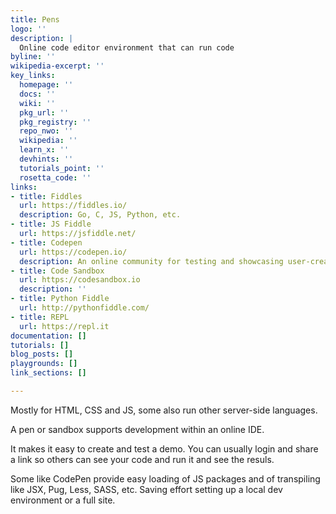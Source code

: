 ```yaml
---
title: Pens
logo: ''
description: |
  Online code editor environment that can run code
byline: ''
wikipedia-excerpt: ''
key_links:
  homepage: ''
  docs: ''
  wiki: ''
  pkg_url: ''
  pkg_registry: ''
  repo_nwo: ''
  wikipedia: ''
  learn_x: ''
  devhints: ''
  tutorials_point: ''
  rosetta_code: ''
links:
- title: Fiddles
  url: https://fiddles.io/
  description: Go, C, JS, Python, etc.
- title: JS Fiddle
  url: https://jsfiddle.net/
- title: Codepen
  url: https://codepen.io/
  description: An online community for testing and showcasing user-created HTML, CSS and JavaScript code snippets.
- title: Code Sandbox
  url: https://codesandbox.io
  description: ''
- title: Python Fiddle
  url: http://pythonfiddle.com/
- title: REPL
  url: https://repl.it
documentation: []
tutorials: []
blog_posts: []
playgrounds: []
link_sections: []

---
```



Mostly for HTML, CSS and JS, some also run other server-side languages.

A pen or sandbox supports development within an online IDE.

It makes it easy to create and test a demo. You can usually login and share a link so others can see your code and run it and see the resuls.

Some like CodePen provide easy loading of JS packages and of transpiling like JSX, Pug, Less, SASS, etc. Saving effort setting up a local dev environment or a full site.
